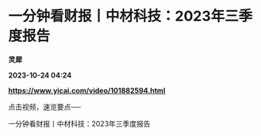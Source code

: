# 一分钟看财报丨中材科技：2023年三季度报告
**灵犀**

**2023-10-24 04:24**

**https://www.yicai.com/video/101882594.html**

点击视频，速览要点──

一分钟看财报丨中材科技：2023年三季度报告